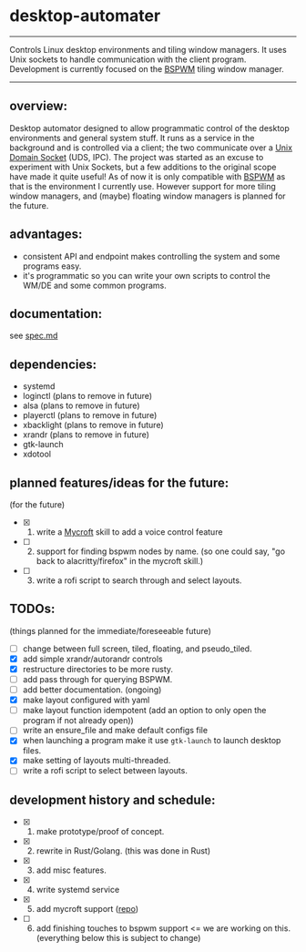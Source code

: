 # desktop-automater
---
Controls Linux desktop environments and tiling window managers. It uses Unix sockets to handle communication with the client program. Development is currently focused on the [BSPWM](https://github.com/baskerville/bspwm) tiling window manager.

---

## overview:

Desktop automator designed to allow programmatic control of the desktop environments and general system stuff. It runs as a service in the background and is controlled via a client; the two communicate over a [Unix Domain Socket](https://en.wikipedia.org/wiki/Unix_domain_socket) (UDS, IPC). The project was started as an excuse to experiment with Unix Sockets, but a few additions to the original scope have made it quite useful! As of now it is only compatible with [BSPWM](https://github.com/baskerville/bspwm) as that is the environment I currently use. However support for more tiling window managers, and (maybe) floating window managers is planned for the future.

## advantages:

- consistent API and endpoint makes controlling the system and some programs easy.
- it's programmatic so you can write your own scripts to control the WM/DE and some common programs.

## documentation:

see [spec.md](spec.md)

## dependencies:
- systemd
- loginctl (plans to remove in future)
- alsa (plans to remove in future)
- playerctl (plans to remove in future)
- xbacklight (plans to remove in future)
- xrandr (plans to remove in future)
- gtk-launch
- xdotool

## planned features/ideas for the future:
(for the future)

- [x] 1. write a [Mycroft](https://mycroft-ai.gitbook.io/docs/) skill to add a voice control feature
- [ ] 2. support for finding bspwm nodes by name. (so one could say, "go back to alacritty/firefox" in the mycroft skill.)
- [ ] 3. write a rofi script to search through and select layouts.

## TODOs:
(things planned for the immediate/foreseeable future)

- [ ] change between full screen, tiled, floating, and pseudo_tiled.
- [x] add simple xrandr/autorandr controls
- [x] restructure directories to be more rusty.
- [ ] add pass through for querying BSPWM.
- [ ] add better documentation. (ongoing)
- [x] make layout configured with yaml
- [ ] make layout function idempotent (add an option to only open the program if not already open))
- [ ] write an ensure_file and make default configs file
- [x] when launching a program make it use `gtk-launch` to launch desktop files.
- [x] make setting of layouts multi-threaded.
- [ ] write a rofi script to select between layouts.

## development history and schedule:

- [x] 1. make prototype/proof of concept.
- [x] 2. rewrite in Rust/Golang. (this was done in Rust)
- [x] 3. add misc features.
- [x] 4. write systemd service
- [x] 5. add mycroft support ([repo](https://github.com/calacuda/mycroft-linux-control-skill))
- [ ] 6. add finishing touches to bspwm support <= we are working on this. (everything below this is subject to change)
